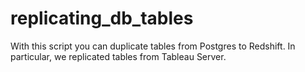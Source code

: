 # replicating_db_tables

With this script you can duplicate tables from Postgres to Redshift.
In particular, we replicated tables from Tableau Server.
